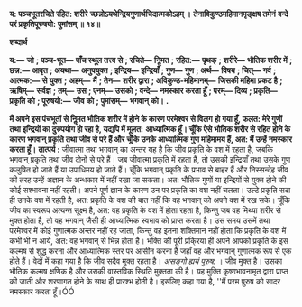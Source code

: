 **य: पञ्चभूतरचिते रहित: शरीरे** **च्छन्नोऽयथेन्द्रियगुणार्थचिदात्मकोऽहम् ।** **तेनाविकुण्ठमहिमानमृङ्क्षष तमेनं** **वन्दे परं प्रकृतिपूरुषयो: पुमांसम् ॥ १४॥** 

**शब्दार्थ** 

**य:—** **जो** **; पञ्च-भूत—** **पाँच स्थूल तत्त्व से** **; रचिते—** **निॢमत** **; रहित:—** **पृथक्** **; शरीरे—** **भौतिक शरीर में** **; छन्न:—** **आवृत** **; अयथा—** **अनुपयुक्त** **; इन्द्रिय—** **इन्द्रियाँ** **; गुण—** **गुण** **; अर्थ—** **विषय** **; चित्—** **गर्व** **; आत्मक:—** **से युक्त** **;** **अहम्—** **मैं** **; तेन—** **शरीर द्वारा** **; अविकुण्ठ-महिमानम्—** **जिसकी महिमा प्रकट है** **; ऋषिम्—** **सर्वज्ञ** **; तम्—** **उस** **; एनम्—** **उसको** **; वन्दे—** **नमस्कार करता हूँ** **; परम्—** **दिव्य** **; प्रकृति—** **प्रकृति को** **; पूरुषयो:—** **जीव को** **; पुमांसम्—** **भगवान्** **को।** **.** 

**मैं अपने इस पंचभूतों से निॢमत भौतिक शरीर में होने के कारण परमेश्वर से विलग** **हो गया हूँ, फलत: मेरे गुणों तथा इन्द्रियों का दुरुपयोग हो रहा है, यद्यपि मैं मूलत:** **आध्यात्मिक हूँ। चूँकि ऐसे भौतिक शरीर से रहित होने के कारण भगवान् प्रकृति तथा** **जीव से परे हैं और चूँकि उनके आध्यात्मिक गुण महिमामय हैं, अत: मैं उन्हें नमस्कार** **करता हूँ।** **तात्पर्य :** जीवात्मा तथा भगवान् का अन्तर यह है कि जीव प्रकृति के वश में रहता है, जबकि भगवान् प्रकृति तथा जीव दोनों से परे हैं। जब जीवात्मा प्रकृति में रहता है, तो उसकी इन्द्रियाँ तथा उसके गुण कलुषित हो जाते हैं या उपाधिमय हो जाते हैं। चूँकि भगवान् प्रकृति के प्रभाव से बाहर हैं और निस्सन्देह जीव की तरह उन्हें अज्ञान के अन्धकार में नहीं रखा जा सकता। अत: भौतिक गुणों या इन्द्रियों से युक्त होने की कोई सश्भावना नहीं रहती। अपने पूर्ण ज्ञान के कारण उन पर प्रकृति का वश नहीं चलता। उल्टे प्रकृति सदा ही उनके वश में रहती है, अत: प्रकृति के वश की बात नहीं कि वह भगवान् को अपने वश में रख सके। चूँकि जीव का स्वरूप अत्यन्त सूक्ष्म है, अत: वह प्रकृति के वश में होता रहता है, किन्तु जब वह मिथ्या शरीर से मुक्त होता है, तो वह भगवान् जैसी ही आध्यात्मिक स्वभाव को प्राप्त करता है। उस समय उसमें तथा परमेश्वर में कोई गुणात्मक अन्तर नहीं रह जाता, किन्तु वह इतना शक्तिमान नहीं होता कि प्रकृति के वश में कभी भी न आये, अत: वह भगवान् से भिन्न होता है। भक्ति की पूरी प्रकि्रया ही अपने आपको प्रकृति के इस कल्मष से शुद्ध करना और आध्यात्मिक स्तर पर आसीन करना है जहाँ वह और भगवान् गुणात्मक रूप से एक होते हैं। वेदों में कहा गया है कि जीव सदैव मुक्त रहता है। *असङ्गो ह्ययं पुरुष:* । जीव मुक्त है। उसका भौतिक कल्मष क्षणिक है और उसकी वास्तविक स्थिति मुक्तता की है। यह मुक्ति कृष्णभावनामृत द्वारा प्राप्त की जाती और शरणागत होने के साथ ही प्रारश्भ होती है। इसलिए कहा गया है, ''मैं परम पुरुष को सादर नमस्कार करता हूँ।ÓÓ  